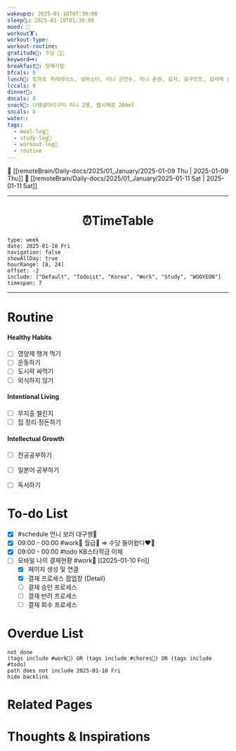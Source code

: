 ```yaml
---
wakeup🌞: 2025-01-10T07:30:00
sleep🌜: 2025-01-10T01:30:00
mood: 🤑
workout🏋️: 
workout-type: 
workout-routine: 
gratitude🙏: 수당 🤑💝
keyword🗝️: 
breakfast🍳: 헛제사밥
bfcals: 0
lunch🍚: 토마토 카레라이스, 냉파스타, 미니 군만두, 미니 춘권, 김치, 요구르트, 감자떡 송편 2개
lccals: 0
dinner🥗: 
dncals: 0
snack🍬: 더탱글마이구미 미니 2봉, 펩시제로 200ml
sncals: 0
water💧: 
tags:
  - meal-log📝
  - study-log📓
  - workout-log💪
  - routine
---
```


🔺 [[remoteBrain/Daily-docs/2025/01_January/2025-01-09 Thu | 2025-01-09 Thu]]
🔻 [[remoteBrain/Daily-docs/2025/01_January/2025-01-11 Sat | 2025-01-11 Sat]]
___
<h1> <center>⏰TimeTable </center> </h1>

```gEvent
type: week
date: 2025-01-10 Fri
navigation: false
showAllDay: true
hourRange: [8, 24]
offset: -2
include: ["Default", "Todoist", "Korea", "Work", "Study", "WOOYEON"]
timespan: 7
```

--- 


# Routine 

####  Healthy Habits
- [ ] 영양제 챙겨 먹기
- [ ] 운동하기
- [ ] 도시락 싸먹기 
- [ ] 외식하지 않기 

####  Intentional Living 
- [ ] 무지출 챌린지 
- [ ] 집 정리·정돈하기

#### Intellectual Growth
- [ ] 전공공부하기
- [ ] 일본어 공부하기
- [ ] 독서하기



# To-do List
- [x] #schedule 언니 보러 대구행🚎
- [x] 09:00 - 00:00 #work💼 월급💸 ⇒ 수당 들어왔다❤️‍🔥 
- [x] 09:00 - 00:00 #todo KB스타적금 이체
- [ ] 모바일 나의 결재현황 #work💼 [[2025-01-10 Fri]]
	- [x] 페이지 생성 및 연결
	- [x] 결재 프로세스 팝업창 (Detail)
	- [ ] 결재 승인 프로세스
	- [ ] 결재 반려 프로세스
	- [ ] 결재 회수 프로세스 

# Overdue List
```tasks
not done
(tags include #work💼) OR (tags include #chores🧺) OR (tags include #todo)
path does not include 2025-01-10 Fri
hide backlink
```

# Related Pages



# Thoughts & Inspirations

